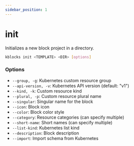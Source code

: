 ```yaml
---
sidebar_position: 1
---
```


# init

Initializes a new block project in a directory.

```bash
kblocks init <TEMPLATE> <DIR> [options]
```

### Options
- `--group, -g`: Kubernetes custom resource group
- `--api-version, -v`: Kubernetes API version (default: "v1")
- `--kind, -k`: Custom resource kind
- `--plural, -p`: Custom resource plural name
- `--singular`: Singular name for the block
- `--icon`: Block icon
- `--color`: Block color style
- `--category`: Resource categories (can specify multiple)
- `--short-name`: Short names (can specify multiple)
- `--list-kind`: Kubernetes list kind
- `--description`: Block description
- `--import`: Import schema from Kubernetes 